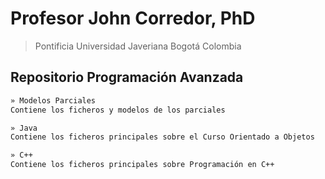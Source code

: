 # Profesor John Corredor, PhD
> Pontificia Universidad Javeriana
> Bogotá Colombia

## Repositorio Programación Avanzada

```bash
» Modelos Parciales
Contiene los ficheros y modelos de los parciales

» Java
Contiene los ficheros principales sobre el Curso Orientado a Objetos

» C++
Contiene los ficheros principales sobre Programación en C++

```
